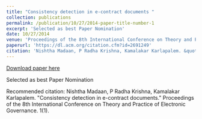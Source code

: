 ```yaml
---
title: "Consistency detection in e-contract documents "
collection: publications
permalink: /publication/10/27/2014-paper-title-number-1
excerpt: 'Selected as best Paper Nomination'
date: 10/27/2014
venue: 'Proceedings of the 8th International Conference on Theory and Practice of Electronic Governance, 2014'
paperurl: 'https://dl.acm.org/citation.cfm?id=2691249'
citation: 'Nishtha Madaan, P Radha Krishna, Kamalakar Karlapalem. &quot;Consistency detection in e-contract documents.&quot; Proceedings of the 8th International Conference on Theory and Practice of Electronic Governance. 1(1).'
---
```


<a href='https://dl.acm.org/citation.cfm?id=2691249'>Download paper here</a>

Selected as best Paper Nomination

Recommended citation: Nishtha Madaan, P Radha Krishna, Kamalakar Karlapalem. "Consistency detection in e-contract documents." Proceedings of the 8th International Conference on Theory and Practice of Electronic Governance. 1(1).
